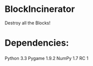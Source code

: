 BlockIncinerator
================

Destroy all the Blocks!

#####
# Dependencies:
#####
Python 3.3
Pygame 1.9.2
NumPy 1.7 RC 1